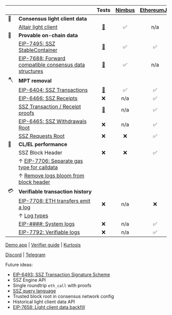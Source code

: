 | | | Tests | [Nimbus](https://github.com/status-im/nimbus-eth2) | [EthereumJS](https://github.com/ethereumjs/ethereumjs-monorepo) | [Helios](https://github.com/a16z/helios) |
| - | - | :-: | :-: | :-: | :-: |
| 🐣 | **Consensus light client data**
|| [Altair light client](https://github.com/ethereum/consensus-specs/blob/dev/specs/altair/light-client/sync-protocol.md) | [🔗](https://github.com/ethereum/consensus-specs/tree/dev/tests/formats/light_client) | ✅ | n/a | ✅ |
| 🦒 | **Provable on-chain data**
|| [EIP-7495: SSZ StableContainer](https://eips.ethereum.org/EIPS/eip-7495) | [🔗](https://github.com/ethereum/consensus-specs/pull/3777) | ✅ | ✅ | ❌ |
|| [EIP-7688: Forward compatible consensus data structures](https://eips.ethereum.org/EIPS/eip-7688) | [🔗](https://github.com/ethereum/consensus-specs/pull/3844) | ✅ | n/a | ❌ |
| 🪓 | **MPT removal**
|| [EIP-6404: SSZ Transactions](https://eips.ethereum.org/EIPS/eip-6404) | [🔗](https://github.com/etan-status/latest_fork_tests/commit/eip-6404) | ✅ | ✅ | ❌ |
|| [EIP-6466: SSZ Receipts](https://eips.ethereum.org/EIPS/eip-6466) | ❌ | n/a | ✅ | ❌ |
|| [SSZ Transaction / Receipt proofs](https://github.com/ethereum/EIPs/pull/8884) | [🔗](https://github.com/ethereum/EIPs/blob/737c2c2ec68715a07534318aa67a21bd907e81ec/EIPS/eip-%23%23%23%23.md#test-cases) | n/a | ✅ | ❌ |
|| [EIP-6465: SSZ Withdrawals Root](https://eips.ethereum.org/EIPS/eip-6465) | ❌ | n/a | ✅ | ❌ |
|| [SSZ Requests Root](https://eips.ethereum.org/EIPS/eip-7688) | ❌ | ❌ | ✅ | n/a |
| 🚀 | **CL/EL performance**
|| SSZ Block Header | ❌ | ❌ | ✅ | ❌ |
|| ↑ [EIP-7706: Separate gas type for calldata](https://eips.ethereum.org/EIPS/eip-7706)
|| ↑ [Remove logs bloom from block header](./el_block_hash.md)
| 💳 | **<nobr>Verifiable transaction history</nobr>**
|| [EIP-7708: ETH transfers emit a log](https://eips.ethereum.org/EIPS/eip-7708) | ❌ | n/a | ❌ | ❌ |
|| ↑ [Log types](./el_logs.md)
|| [EIP-####: System logs](https://github.com/ethereum/EIPs/pull/9002/files) | ❌ | n/a | ✅ | ❌ |
|| [EIP-7792: Verifiable logs](https://eips.ethereum.org/EIPS/eip-7792) | ❌ | n/a | ✅ | ❌ |

[Demo app](./app.md) \| [Verifier guide](./rpc.md) \| [Kurtosis](./network_params_fusaka-light.yaml)

[Discord](https://discord.gg/xUmjdjzMNY) \| [Telegram](https://t.me/+ZJqjzyCQWB8xNzE0)

Future ideas:

- [EIP-6493: SSZ Transaction Signature Scheme](https://eips.ethereum.org/EIPS/eip-6493)
- SSZ Engine API
- Single roundtrip `eth_call` with proofs
- [SSZ query language](https://hackmd.io/@etan-status/electra-lc#SSZ-query-language)
- Trusted block root in consensus network config
- Historical light client data API
- [EIP-7658: Light client data backfill](https://eips.ethereum.org/EIPS/eip-7658)
